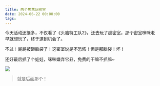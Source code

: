 ```yaml
---
title: 两个焦焦玩密室
date: 2024-06-22 00:00:00
tags:
---
```


今天活动还挺多，不仅看了《头脑特工队2》，还去玩了趟密室，那个密室咪咪老早就想玩了，终于逮到机会了。

不过！屁屁被砸脑袋了！这密室说是不恐怖！但是那脑袋！坏！

还好最后抓了个娃娃，咪咪嫌弃它丑，免费的干嘛不抓嘛~

![](/images/yeah.jpg)

> 就是后面那个！

